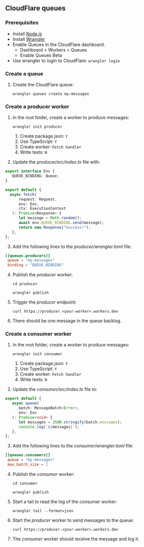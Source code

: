 ## CloudFlare queues

### Prerequisites

- Install [Node.js](https://nodejs.org/en/download/)
- Install [Wrangler](https://developers.cloudflare.com/workers/wrangler/install-and-update/)
- Enable Queues in the CloudFlare dashboard.
  - Dashboard > Workers > Queues
  - Enable Queues Beta
- Use wrangler to login to CloudFlare: `wrangler login`

### Create a queue

1. Create the CloudFlare queue:

   `wrangler queues create my-messages`

### Create a producer worker

1. In the root folder, create a worker to produce messages:

    `wrangler init producer`

   1. Create package.json: `Y`
   2. Use TypeScript: `Y`
   3. Create worker: `Fetch handler`
   4. Write tests: `N`

2. Update the *producer/src/index.ts* file with:

```typescript
export interface Env {
   QUEUE_BINDING: Queue;
}

export default {
  async fetch(
      request: Request,
      env: Env,
      ctx: ExecutionContext
   ): Promise<Response> {
      let message = Math.random();
      await env.QUEUE_BINDING.send(message);
      return new Response("Success!");
   },
};
```

3. Add the following lines to the *producer/wrangler.toml* file:

```toml
[[queues.producers]]
 queue = "my-messages" 
 binding = "QUEUE_BINDING"
```

4. Publish the *producer* worker:

   `cd producer`

   `wrangler publish`

5. Trigger the *producer* endpoint:

   `curl https://producer.<your-worker>.workers.dev`

6. There should be one message in the queue backlog.


### Create a consumer worker

1. In the root folder, create a worker to produce messages:

    `wrangler init consumer`

   1. Create package.json: `Y`
   2. Use TypeScript: `Y`
   3. Create worker: `Fetch handler`
   4. Write tests: `N`

2. Update the *consumer/src/index.ts* file to:

```typescript
export default {
   async queue(
      batch: MessageBatch<Error>,
      env: Env
   ): Promise<void> {
      let messages = JSON.stringify(batch.messages);
      console.log(`${messages}`);
   },
};
```

3. Add the following lines to the *consumer/wrangler.toml* file:

```toml
[[queues.consumers]]
 queue = "my-messages"
 max_batch_size = 1
```

4. Publish the *consumer* worker:

   `cd consumer`

   `wrangler publish`

5. Start a tail to read the log of the consumer worker:

   `wrangler tail --format=json`

6. Start the *producer* worker to send messages to the queue:

   `curl https://producer.<your-worker>.workers.dev`

7. The *consumer* worker should receive the message and log it.